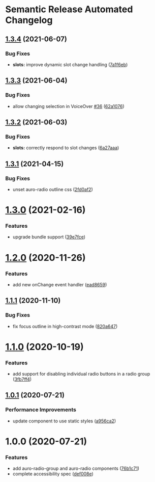 # Semantic Release Automated Changelog

## [1.3.4](https://github.com/AlaskaAirlines/auro-radio/compare/v1.3.3...v1.3.4) (2021-06-07)


### Bug Fixes

* **slots:** improve dynamic slot change handling ([7a1f6eb](https://github.com/AlaskaAirlines/auro-radio/commit/7a1f6eb76022f9645b6ecc34cf8a5ce9834a1b56))

## [1.3.3](https://github.com/AlaskaAirlines/auro-radio/compare/v1.3.2...v1.3.3) (2021-06-04)


### Bug Fixes

* allow changing selection in VoiceOver [#36](https://github.com/AlaskaAirlines/auro-radio/issues/36) ([62a1076](https://github.com/AlaskaAirlines/auro-radio/commit/62a1076326d43d4a64a9d86e16d975b8ef125469))

## [1.3.2](https://github.com/AlaskaAirlines/auro-radio/compare/v1.3.1...v1.3.2) (2021-06-03)


### Bug Fixes

* **slots:** correctly respond to slot changes ([6a27aaa](https://github.com/AlaskaAirlines/auro-radio/commit/6a27aaa0eb07b2b5f1f371161b62dd076356206a))

## [1.3.1](https://github.com/AlaskaAirlines/auro-radio/compare/v1.3.0...v1.3.1) (2021-04-15)


### Bug Fixes

* unset auro-radio outline css ([2fd0af2](https://github.com/AlaskaAirlines/auro-radio/commit/2fd0af29f16a504d9835c00ce0f378511ace981c))

# [1.3.0](https://github.com/AlaskaAirlines/auro-radio/compare/v1.2.0...v1.3.0) (2021-02-16)


### Features

* upgrade bundle support ([39e7fce](https://github.com/AlaskaAirlines/auro-radio/commit/39e7fcedd678ed24157145a823350f8b90038902))

# [1.2.0](https://github.com/AlaskaAirlines/auro-radio/compare/v1.1.1...v1.2.0) (2020-11-26)


### Features

* add new onChange event handler ([ead8659](https://github.com/AlaskaAirlines/auro-radio/commit/ead8659bba617f95af43763837cbf812e5c3e82a))

## [1.1.1](https://github.com/AlaskaAirlines/auro-radio/compare/v1.1.0...v1.1.1) (2020-11-10)


### Bug Fixes

* fix focus outline in high-contrast mode ([820a647](https://github.com/AlaskaAirlines/auro-radio/commit/820a647433bbac9591e2116bde931e9f222d1c31))

# [1.1.0](https://github.com/AlaskaAirlines/auro-radio/compare/v1.0.1...v1.1.0) (2020-10-19)


### Features

* add support for disabling individual radio buttons in a radio group ([3fb7ff4](https://github.com/AlaskaAirlines/auro-radio/commit/3fb7ff47808b0a589c15db23b6258d5c79e2888a))

## [1.0.1](https://github.com/AlaskaAirlines/auro-radio/compare/v1.0.0...v1.0.1) (2020-07-21)


### Performance Improvements

* update component to use static styles ([a956ca2](https://github.com/AlaskaAirlines/auro-radio/commit/a956ca2fbc906ab76fcad9c7005cce6b259e6be9))

# 1.0.0 (2020-07-21)


### Features

* add auro-radio-group and auro-radio components ([76b1c71](https://github.com/AlaskaAirlines/auro-radio/commit/76b1c714857aa022c171a40c64afc94505b6a4f8))
* complete accessibility spec ([def008e](https://github.com/AlaskaAirlines/auro-radio/commit/def008e74ad0013709b8b2a9738af040d9839570))
